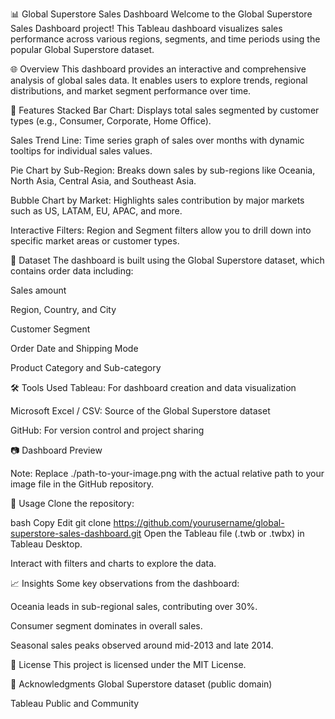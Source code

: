 📊 Global Superstore Sales Dashboard
Welcome to the Global Superstore Sales Dashboard project! This Tableau dashboard visualizes sales performance across various regions, segments, and time periods using the popular Global Superstore dataset.

🌐 Overview
This dashboard provides an interactive and comprehensive analysis of global sales data. It enables users to explore trends, regional distributions, and market segment performance over time.

🚀 Features
Stacked Bar Chart: Displays total sales segmented by customer types (e.g., Consumer, Corporate, Home Office).

Sales Trend Line: Time series graph of sales over months with dynamic tooltips for individual sales values.

Pie Chart by Sub-Region: Breaks down sales by sub-regions like Oceania, North Asia, Central Asia, and Southeast Asia.

Bubble Chart by Market: Highlights sales contribution by major markets such as US, LATAM, EU, APAC, and more.

Interactive Filters: Region and Segment filters allow you to drill down into specific market areas or customer types.

📁 Dataset
The dashboard is built using the Global Superstore dataset, which contains order data including:

Sales amount

Region, Country, and City

Customer Segment

Order Date and Shipping Mode

Product Category and Sub-category

🛠️ Tools Used
Tableau: For dashboard creation and data visualization

Microsoft Excel / CSV: Source of the Global Superstore dataset

GitHub: For version control and project sharing

📷 Dashboard Preview

Note: Replace ./path-to-your-image.png with the actual relative path to your image file in the GitHub repository.

📌 Usage
Clone the repository:

bash
Copy
Edit
git clone https://github.com/yourusername/global-superstore-sales-dashboard.git
Open the Tableau file (.twb or .twbx) in Tableau Desktop.

Interact with filters and charts to explore the data.

📈 Insights
Some key observations from the dashboard:

Oceania leads in sub-regional sales, contributing over 30%.

Consumer segment dominates in overall sales.

Seasonal sales peaks observed around mid-2013 and late 2014.

📄 License
This project is licensed under the MIT License.

🙌 Acknowledgments
Global Superstore dataset (public domain)

Tableau Public and Community

